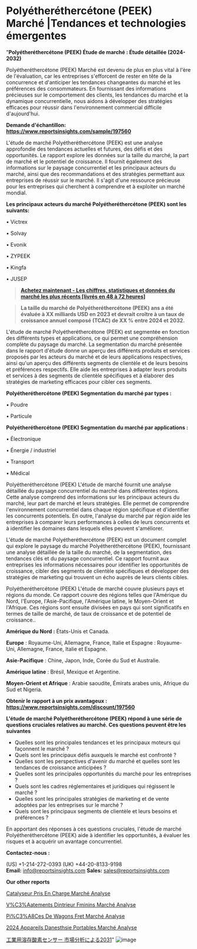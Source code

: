 # Polyétheréthercétone (PEEK) Marché |Tendances et technologies émergentes

"<strong>Polyétheréthercétone (PEEK) Étude de marché : Étude détaillée (2024-2032)</strong>

Polyétheréthercétone (PEEK) Marché est devenu de plus en plus vital à l'ère de l'évaluation, car les entreprises s'efforcent de rester en tête de la concurrence et d'anticiper les tendances changeantes du marché et les préférences des consommateurs. En fournissant des informations précieuses sur le comportement des clients, les tendances du marché et la dynamique concurrentielle, nous aidons à développer des stratégies efficaces pour réussir dans l'environnement commercial difficile d'aujourd'hui.

<strong>Demande d'échantillon: <a href=https://www.reportsinsights.com/sample/197560>https://www.reportsinsights.com/sample/197560</a></strong>

L'étude de marché Polyétheréthercétone (PEEK) est une analyse approfondie des tendances actuelles et futures, des défis et des opportunités. Le rapport explore les données sur la taille du marché, la part de marché et le potentiel de croissance. Il fournit également des informations sur le paysage concurrentiel et les principaux acteurs du marché, ainsi que des recommandations et des stratégies permettant aux entreprises de réussir sur le marché. Il s'agit d'une ressource précieuse pour les entreprises qui cherchent à comprendre et à exploiter un marché mondial.

<strong>Les principaux acteurs du marché Polyétheréthercétone (PEEK) sont les suivants:</strong>

• Victrex

• Solvay

• Evonik

• ZYPEEK

• Kingfa

• JUSEP
<blockquote><a href=https://www.reportsinsights.com/buynow/197560><span style=text-decoration: underline;><strong>Achetez maintenant - Les chiffres, statistiques et données du marché les plus récents [livrés en 48 à 72 heures]</strong></span></a></blockquote>
<blockquote><span style=text-decoration: underline;><strong>La taille du marché de Polyétheréthercétone (PEEK) ans a été évaluée à XX milliards USD en 2023 et devrait croître à un taux de croissance annuel composé (TCAC) de XX % entre 2024 et 2032.</strong></span></blockquote>
L'étude de marché Polyétheréthercétone (PEEK) est segmentée en fonction des différents types et applications, ce qui permet une compréhension complète du paysage du marché. La segmentation du marché présentée dans le rapport d'étude donne un aperçu des différents produits et services proposés par les acteurs du marché et de leurs applications respectives, ainsi qu'un aperçu des différents segments de clientèle et de leurs besoins et préférences respectifs. Elle aide les entreprises à adapter leurs produits et services à des segments de clientèle spécifiques et à élaborer des stratégies de marketing efficaces pour cibler ces segments.

<strong>Polyétheréthercétone (PEEK) Segmentation du marché par types :</strong>

• Poudre

• Particule

<strong>Polyétheréthercétone (PEEK) Segmentation du marché par applications :</strong>

• Électronique

• Énergie / industriel

• Transport

• Médical

Polyétheréthercétone (PEEK) L'étude de marché fournit une analyse détaillée du paysage concurrentiel du marché dans différentes régions. Cette analyse comprend des informations sur les principaux acteurs du marché, leur part de marché et leurs stratégies. Elle permet de comprendre l'environnement concurrentiel dans chaque région spécifique et d'identifier les concurrents potentiels. En outre, l'analyse du marché par région aide les entreprises à comparer leurs performances à celles de leurs concurrents et à identifier les domaines dans lesquels elles peuvent s'améliorer.

L'étude de marché Polyétheréthercétone (PEEK) est un document complet qui explore le paysage du marché Polyétheréthercétone (PEEK), fournissant une analyse détaillée de la taille du marché, de la segmentation, des tendances clés et du paysage concurrentiel. Ce rapport fournit aux entreprises les informations nécessaires pour identifier les opportunités de croissance, cibler des segments de clientèle spécifiques et développer des stratégies de marketing qui trouvent un écho auprès de leurs clients cibles.

Polyétheréthercétone (PEEK) L'étude de marché couvre plusieurs pays et régions du monde. Ce rapport couvre des régions telles que l'Amérique du Nord, l'Europe, l'Asie-Pacifique, l'Amérique latine, le Moyen-Orient et l'Afrique. Ces régions sont ensuite divisées en pays qui sont significatifs en termes de taille de marché, de taux de croissance et de potentiel de croissance..

<strong>Amérique du Nord :</strong> États-Unis et Canada.

<strong>Europe</strong> : Royaume-Uni, Allemagne, France, Italie et Espagne : Royaume-Uni, Allemagne, France, Italie et Espagne.

<strong>Asie-Pacifique</strong> : Chine, Japon, Inde, Corée du Sud et Australie.

<strong>Amérique latine</strong> : Brésil, Mexique et Argentine.

<strong>Moyen-Orient et Afrique</strong> : Arabie saoudite, Émirats arabes unis, Afrique du Sud et Nigeria.

<strong>Obtenir le rapport à un prix avantageux : <a href=https://www.reportsinsights.com/discount/197560>https://www.reportsinsights.com/discount/197560</a></strong>

<strong>L'étude de marché Polyétheréthercétone (PEEK) répond à une série de questions cruciales relatives au marché. Ces questions peuvent être les suivantes</strong>
<ul>
  <li>Quelles sont les principales tendances et les principaux moteurs qui façonnent le marché ?</li>
  <li>Quels sont les principaux défis auxquels le marché est confronté ?</li>
  <li>Quelles sont les perspectives d'avenir du marché et quelles sont les tendances de croissance anticipées ?</li>
  <li>Quelles sont les principales opportunités du marché pour les entreprises ?</li>
  <li>Quels sont les cadres réglementaires et juridiques qui régissent le marché ?</li>
  <li>Quelles sont les principales stratégies de marketing et de vente adoptées par les entreprises sur le marché ?</li>
  <li>Quels sont les principaux segments de clientèle et leurs besoins et préférences ?</li>
</ul>
En apportant des réponses à ces questions cruciales, l'étude de marché Polyétheréthercétone (PEEK) aide à identifier les opportunités, à évaluer les risques et à acquérir un avantage concurrentiel.

<strong>Contactez-nous :</strong>

(US) +1-214-272-0393
(UK) +44-20-8133-9198
<strong>Email:</strong> <a>info@reportsinsights.com</a>
<strong>Sales:</strong> <a>sales@reportsinsights.com</a>

<strong>Our other reports</strong>

<a href=https://fr.linkedin.com/pulse/catalyseur-pris-en-charge-marchésegmentation-portée-demande/>Catalyseur Pris En Charge Marché Analyse</a>

<a href=https://www.linkedin.com/pulse/v%C3%AAtements-dint%C3%A9rieur-f%C3%A9minins-march%C3%A9-perspectives-5wyrc/>V%C3%Aatements Dintrieur Fminins Marché Analyse</a>

<a href=https://www.linkedin.com/pulse/pi%C3%A8ces-de-wagons-fret-march%C3%A9-%C3%A9valuation-dizaf/>Pi%C3%A8Ces De Wagons Fret Marché Analyse</a>

<a href=https://www.linkedin.com/pulse/2024-appareils-danesth%C3%A9sie-portables-march%C3%A9-de-aogyc/>2024 Appareils Danesthsie Portables Marché Analyse</a>

<a href=https://www.linkedin.com/pulse/工業用溶存酸素センサー-市場2023完全な地域分析-community-market-research/>工業用溶存酸素センサー 市場分析による2031</a>"
![image](https://github.com/daminid12/RImarketexcellence/assets/158430485/3922ac7b-b62c-4988-a05d-0c8bd5a93e9c)
 
